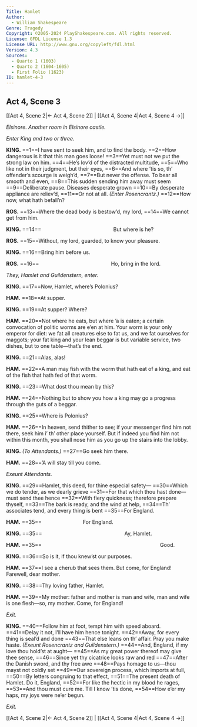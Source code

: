 ```yaml
---
Title: Hamlet
Author: 
  - William Shakespeare
Genre: Tragedy
Copyright: ©2005-2024 PlayShakespeare.com. All rights reserved.
License: GFDL License 1.3
License URL: http://www.gnu.org/copyleft/fdl.html
Version: 4.3
Sources:
  - Quarto 1 (1603)
  - Quarto 2 (1604-1605)
  - First Folio (1623)
ID: hamlet-4-3
---
```


## Act 4, Scene 3
[[Act 4, Scene 2|← Act 4, Scene 2]] | [[Act 4, Scene 4|Act 4, Scene 4 →]]

*Elsinore. Another room in Elsinore castle.*

*Enter King and two or three.*

**KING.**
==1==I have sent to seek him, and to find the body.
==2==How dangerous is it that this man goes loose!
==3==Yet must not we put the strong law on him.
==4==He’s lov’d of the distracted multitude,
==5==Who like not in their judgment, but their eyes,
==6==And where ’tis so, th’ offender’s scourge is weigh’d,
==7==But never the offense. To bear all smooth and even,
==8==This sudden sending him away must seem
==9==Deliberate pause. Diseases desperate grown
==10==By desperate appliance are reliev’d,
==11==Or not at all.
*(Enter Rosencrantz.)*
==12==How now, what hath befall’n?

**ROS.**
==13==Where the dead body is bestow’d, my lord,
==14==We cannot get from him.

**KING.**
==14==              But where is he?

**ROS.**
==15==Without, my lord, guarded, to know your pleasure.

**KING.**
==16==Bring him before us.

**ROS.**
==16==              Ho, bring in the lord.

*They, Hamlet and Guildenstern, enter.*

**KING.**
==17==Now, Hamlet, where’s Polonius?

**HAM.**
==18==At supper.

**KING.**
==19==At supper? Where?

**HAM.**
==20==Not where he eats, but where ’a is eaten; a certain convocation of politic worms are e’en at him. Your worm is your only emperor for diet: we fat all creatures else to fat us, and we fat ourselves for maggots; your fat king and your lean beggar is but variable service, two dishes, but to one table—that’s the end.

**KING.**
==21==Alas, alas!

**HAM.**
==22==A man may fish with the worm that hath eat of a king, and eat of the fish that hath fed of that worm.

**KING.**
==23==What dost thou mean by this?

**HAM.**
==24==Nothing but to show you how a king may go a progress through the guts of a beggar.

**KING.**
==25==Where is Polonius?

**HAM.**
==26==In heaven, send thither to see; if your messenger find him not there, seek him i’ th’ other place yourself. But if indeed you find him not within this month, you shall nose him as you go up the stairs into the lobby.

**KING.**
*(To Attendants.)*
==27==Go seek him there.

**HAM.**
==28==’A will stay till you come.

*Exeunt Attendants.*

**KING.**
==29==Hamlet, this deed, for thine especial safety⁠—
==30==Which we do tender, as we dearly grieve
==31==For that which thou hast done—must send thee hence
==32==With fiery quickness; therefore prepare thyself,
==33==The bark is ready, and the wind at help,
==34==Th’ associates tend, and every thing is bent
==35==For England.

**HAM.**
==35==        For England.

**KING.**
==35==                Ay, Hamlet.

**HAM.**
==35==                       Good.

**KING.**
==36==So is it, if thou knew’st our purposes.

**HAM.**
==37==I see a cherub that sees them. But come, for England! Farewell, dear mother.

**KING.**
==38==Thy loving father, Hamlet.

**HAM.**
==39==My mother: father and mother is man and wife, man and wife is one flesh—so, my mother. Come, for England!

*Exit.*

**KING.**
==40==Follow him at foot, tempt him with speed aboard.
==41==Delay it not, I’ll have him hence tonight.
==42==Away, for every thing is seal’d and done
==43==That else leans on th’ affair. Pray you make haste.
*(Exeunt Rosencrantz and Guildenstern.)*
==44==And, England, if my love thou hold’st at aught⁠—
==45==As my great power thereof may give thee sense,
==46==Since yet thy cicatrice looks raw and red
==47==After the Danish sword, and thy free awe
==48==Pays homage to us—thou mayst not coldly set
==49==Our sovereign process, which imports at full,
==50==By letters congruing to that effect,
==51==The present death of Hamlet. Do it, England,
==52==For like the hectic in my blood he rages,
==53==And thou must cure me. Till I know ’tis done,
==54==How e’er my haps, my joys were ne’er begun.

*Exit.*

[[Act 4, Scene 2|← Act 4, Scene 2]] | [[Act 4, Scene 4|Act 4, Scene 4 →]]
